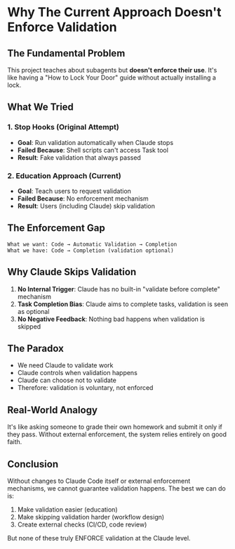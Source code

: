 # Why The Current Approach Doesn't Enforce Validation

## The Fundamental Problem

This project teaches about subagents but **doesn't enforce their use**. It's like having a "How to Lock Your Door" guide without actually installing a lock.

## What We Tried

### 1. Stop Hooks (Original Attempt)
- **Goal**: Run validation automatically when Claude stops
- **Failed Because**: Shell scripts can't access Task tool
- **Result**: Fake validation that always passed

### 2. Education Approach (Current)
- **Goal**: Teach users to request validation
- **Failed Because**: No enforcement mechanism
- **Result**: Users (including Claude) skip validation

## The Enforcement Gap

```
What we want: Code → Automatic Validation → Completion
What we have: Code → Completion (validation optional)
```

## Why Claude Skips Validation

1. **No Internal Trigger**: Claude has no built-in "validate before complete" mechanism
2. **Task Completion Bias**: Claude aims to complete tasks, validation is seen as optional
3. **No Negative Feedback**: Nothing bad happens when validation is skipped

## The Paradox

- We need Claude to validate work
- Claude controls when validation happens
- Claude can choose not to validate
- Therefore: validation is voluntary, not enforced

## Real-World Analogy

It's like asking someone to grade their own homework and submit it only if they pass. Without external enforcement, the system relies entirely on good faith.

## Conclusion

Without changes to Claude Code itself or external enforcement mechanisms, we cannot guarantee validation happens. The best we can do is:

1. Make validation easier (education)
2. Make skipping validation harder (workflow design)
3. Create external checks (CI/CD, code review)

But none of these truly ENFORCE validation at the Claude level.